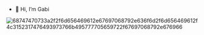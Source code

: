 - 👋 Hi, I’m Gabi


<!---
code-ando/code-ando is a ✨ special ✨ repository because its `README.md` (this file) appears on your GitHub profile.
You can click the Preview link to take a look at your changes.
--->
![68747470733a2f2f6d656469612e67697068792e636f6d2f6d656469612f4c3152317476493973766b495777705659722f67697068792e676966](https://user-images.githubusercontent.com/84357580/205512891-b6f357be-3038-471a-96b6-70f82c2b2f69.gif)
